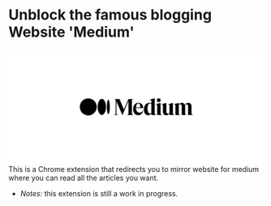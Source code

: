 # Unblock the famous blogging Website 'Medium'
<img src="./banner.png" alt="logo">
This is a Chrome extension that redirects you to mirror website for medium where you can read all the articles you want.

- *Notes:* this extension is still a work in progress.
